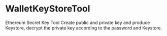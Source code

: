 # WalletKeyStoreTool
Ethereum Secret Key Tool
Create public and private key and produce Keystore, decrypt the private key according to the password and Keystore.
